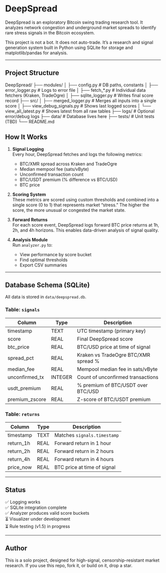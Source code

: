 # DeepSpread

DeepSpread is an exploratory Bitcoin swing trading research tool. It analyzes network congestion and underground market spreads to identify rare stress signals in the Bitcoin ecosystem.

This project is not a bot. It does not auto-trade. It’s a research and signal generation system built in Python using SQLite for storage and matplotlib/pandas for analysis.

---

## Project Structure

DeepSpread/
├── modules/
│ ├── config.py # DB paths, constants
│ ├── error_logger.py # Logs to error file
│ ├── fetch_*.py # Individual data fetchers (Kraken, TradeOgre)
│ ├── sqlite_logger.py # Writes final score record
├── src/
│ ├── merged_logger.py # Merges all inputs into a single score
│ ├── view_debug_signals.py # Shows last logged scores
│ └── view_all_latest.py # Shows latest from all raw tables
├── logs/ # Optional error/debug logs
├── data/ # Database lives here
├── tests/ # Unit tests (TBD)
└── README.md


## How It Works

1. **Signal Logging**  
   Every hour, DeepSpread fetches and logs the following metrics:
   - BTC/XMR spread across Kraken and TradeOgre
   - Median mempool fee (sats/vByte)
   - Unconfirmed transaction count
   - BTC/USDT premium (% difference vs BTC/USD)
   - BTC price

2. **Scoring System**  
   These metrics are scored using custom thresholds and combined into a single score (0 to 1) that represents market “stress.” The higher the score, the more unusual or congested the market state.

3. **Forward Returns**  
   For each score event, DeepSpread logs forward BTC price returns at 1h, 2h, and 4h horizons. This enables data-driven analysis of signal quality.

4. **Analysis Module**  
   Run `analyzer.py` to:
   - View performance by score bucket
   - Find optimal thresholds
   - Export CSV summaries

---

## Database Schema (SQLite)

All data is stored in `data/deepspread.db`.

### Table: `signals`

| Column         | Type    | Description                                 |
|----------------|---------|---------------------------------------------|
| timestamp      | TEXT    | UTC timestamp (primary key)                 |
| score          | REAL    | Final DeepSpread score                      |
| btc_price      | REAL    | BTC/USD price at time of signal             |
| spread_pct     | REAL    | Kraken vs TradeOgre BTC/XMR spread %        |
| median_fee     | REAL    | Mempool median fee in sats/vByte            |
| unconfirmed_tx | INTEGER | Count of unconfirmed transactions           |
| usdt_premium   | REAL    | % premium of BTC/USDT over BTC/USD          |
| premium_zscore | REAL    | Z-score of BTC/USDT premium                 |

### Table: `returns`

| Column       | Type  | Description                      |
|--------------|-------|----------------------------------|
| timestamp    | TEXT  | Matches `signals.timestamp`      |
| return_1h    | REAL  | Forward return in 1 hour         |
| return_2h    | REAL  | Forward return in 2 hours        |
| return_4h    | REAL  | Forward return in 4 hours        |
| price_now    | REAL  | BTC price at time of signal      |

---

## Status

✅ Logging works  
✅ SQLite integration complete  
✅ Analyzer produces valid score buckets  
⏳ Visualizer under development  
⏳ Rule testing (v1.5) in progress

---

## Author

This is a solo project, designed for high-signal, censorship-resistant market research. If you use this repo, fork it, or build on it, drop a star.
